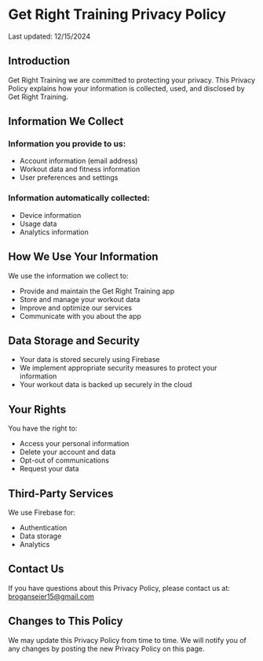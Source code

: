 # Get Right Training Privacy Policy

Last updated: 12/15/2024

## Introduction
Get Right Training we are committed to protecting your privacy. This Privacy Policy explains how your information is collected, used, and disclosed by Get Right Training.

## Information We Collect
### Information you provide to us:
- Account information (email address)
- Workout data and fitness information
- User preferences and settings

### Information automatically collected:
- Device information
- Usage data
- Analytics information

## How We Use Your Information
We use the information we collect to:
- Provide and maintain the Get Right Training app
- Store and manage your workout data
- Improve and optimize our services
- Communicate with you about the app

## Data Storage and Security
- Your data is stored securely using Firebase
- We implement appropriate security measures to protect your information
- Your workout data is backed up securely in the cloud

## Your Rights
You have the right to:
- Access your personal information
- Delete your account and data
- Opt-out of communications
- Request your data

## Third-Party Services
We use Firebase for:
- Authentication
- Data storage
- Analytics

## Contact Us
If you have questions about this Privacy Policy, please contact us at: broganseier15@gmail.com

## Changes to This Policy
We may update this Privacy Policy from time to time. We will notify you of any changes by posting the new Privacy Policy on this page.
